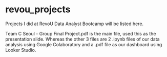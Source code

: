 # revou_projects
Projects I did at RevoU Data Analyst Bootcamp will be listed here.

Team C Seoul - Group Final Project.pdf is the main file, used this as the presentation slide.
Whereas the other 3 files are 2 .ipynb files of our data analysis using Google Colaboratory and a .pdf file as our dashboard using Looker Studio.

